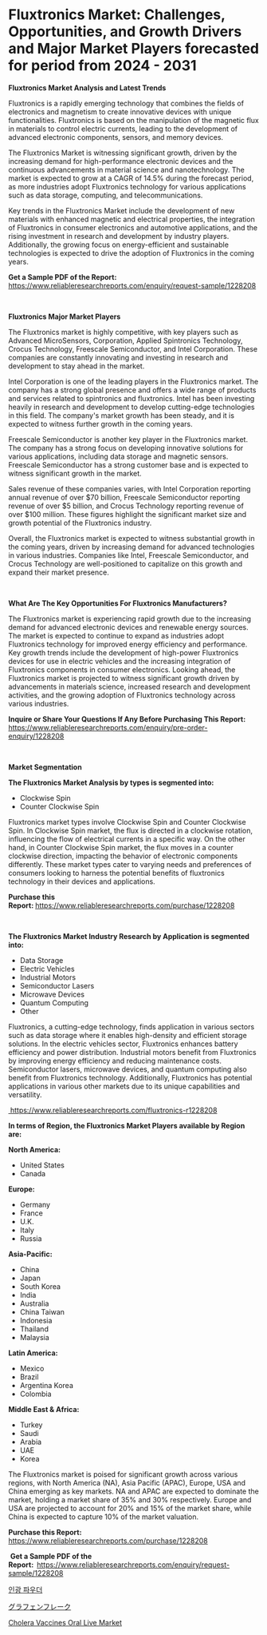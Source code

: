 <p><h1>Fluxtronics Market: Challenges, Opportunities, and Growth Drivers and Major Market Players forecasted for period from 2024 - 2031</h1></p><p><strong>Fluxtronics Market Analysis and Latest Trends</strong></p>
<p><p>Fluxtronics is a rapidly emerging technology that combines the fields of electronics and magnetism to create innovative devices with unique functionalities. Fluxtronics is based on the manipulation of the magnetic flux in materials to control electric currents, leading to the development of advanced electronic components, sensors, and memory devices.</p><p>The Fluxtronics Market is witnessing significant growth, driven by the increasing demand for high-performance electronic devices and the continuous advancements in material science and nanotechnology. The market is expected to grow at a CAGR of 14.5% during the forecast period, as more industries adopt Fluxtronics technology for various applications such as data storage, computing, and telecommunications.</p><p>Key trends in the Fluxtronics Market include the development of new materials with enhanced magnetic and electrical properties, the integration of Fluxtronics in consumer electronics and automotive applications, and the rising investment in research and development by industry players. Additionally, the growing focus on energy-efficient and sustainable technologies is expected to drive the adoption of Fluxtronics in the coming years.</p></p>
<p><strong>Get a Sample PDF of the Report:&nbsp;</strong> <a href="https://www.reliableresearchreports.com/enquiry/request-sample/1228208">https://www.reliableresearchreports.com/enquiry/request-sample/1228208</a></p>
<p>&nbsp;</p>
<p><strong>Fluxtronics Major Market Players</strong></p>
<p><p>The Fluxtronics market is highly competitive, with key players such as Advanced MicroSensors, Corporation, Applied Spintronics Technology, Crocus Technology, Freescale Semiconductor, and Intel Corporation. These companies are constantly innovating and investing in research and development to stay ahead in the market.</p><p>Intel Corporation is one of the leading players in the Fluxtronics market. The company has a strong global presence and offers a wide range of products and services related to spintronics and fluxtronics. Intel has been investing heavily in research and development to develop cutting-edge technologies in this field. The company's market growth has been steady, and it is expected to witness further growth in the coming years.</p><p>Freescale Semiconductor is another key player in the Fluxtronics market. The company has a strong focus on developing innovative solutions for various applications, including data storage and magnetic sensors. Freescale Semiconductor has a strong customer base and is expected to witness significant growth in the market.</p><p>Sales revenue of these companies varies, with Intel Corporation reporting annual revenue of over $70 billion, Freescale Semiconductor reporting revenue of over $5 billion, and Crocus Technology reporting revenue of over $100 million. These figures highlight the significant market size and growth potential of the Fluxtronics industry.</p><p>Overall, the Fluxtronics market is expected to witness substantial growth in the coming years, driven by increasing demand for advanced technologies in various industries. Companies like Intel, Freescale Semiconductor, and Crocus Technology are well-positioned to capitalize on this growth and expand their market presence.</p></p>
<p>&nbsp;</p>
<p><strong>What Are The Key Opportunities For Fluxtronics Manufacturers?</strong></p>
<p><p>The Fluxtronics market is experiencing rapid growth due to the increasing demand for advanced electronic devices and renewable energy sources. The market is expected to continue to expand as industries adopt Fluxtronics technology for improved energy efficiency and performance. Key growth trends include the development of high-power Fluxtronics devices for use in electric vehicles and the increasing integration of Fluxtronics components in consumer electronics. Looking ahead, the Fluxtronics market is projected to witness significant growth driven by advancements in materials science, increased research and development activities, and the growing adoption of Fluxtronics technology across various industries.</p></p>
<p><strong>Inquire or Share Your Questions If Any Before Purchasing This Report:</strong> <a href="https://www.reliableresearchreports.com/enquiry/pre-order-enquiry/1228208">https://www.reliableresearchreports.com/enquiry/pre-order-enquiry/1228208</a></p>
<p>&nbsp;</p>
<p><strong>Market Segmentation</strong></p>
<p><strong>The Fluxtronics Market Analysis by types is segmented into:</strong></p>
<p><ul><li>Clockwise Spin</li><li>Counter Clockwise Spin</li></ul></p>
<p><p>Fluxtronics market types involve Clockwise Spin and Counter Clockwise Spin. In Clockwise Spin market, the flux is directed in a clockwise rotation, influencing the flow of electrical currents in a specific way. On the other hand, in Counter Clockwise Spin market, the flux moves in a counter clockwise direction, impacting the behavior of electronic components differently. These market types cater to varying needs and preferences of consumers looking to harness the potential benefits of fluxtronics technology in their devices and applications.</p></p>
<p><strong>Purchase this Report:&nbsp;</strong><a href="https://www.reliableresearchreports.com/purchase/1228208">https://www.reliableresearchreports.com/purchase/1228208</a></p>
<p>&nbsp;</p>
<p><strong>The Fluxtronics Market Industry Research by Application is segmented into:</strong></p>
<p><ul><li>Data Storage</li><li>Electric Vehicles</li><li>Industrial Motors</li><li>Semiconductor Lasers</li><li>Microwave Devices</li><li>Quantum Computing</li><li>Other</li></ul></p>
<p><p>Fluxtronics, a cutting-edge technology, finds application in various sectors such as data storage where it enables high-density and efficient storage solutions. In the electric vehicles sector, Fluxtronics enhances battery efficiency and power distribution. Industrial motors benefit from Fluxtronics by improving energy efficiency and reducing maintenance costs. Semiconductor lasers, microwave devices, and quantum computing also benefit from Fluxtronics technology. Additionally, Fluxtronics has potential applications in various other markets due to its unique capabilities and versatility.</p></p>
<p><a href="https://www.reliableresearchreports.com/fluxtronics-r1228208">&nbsp;https://www.reliableresearchreports.com/fluxtronics-r1228208</a></p>
<p><strong>In terms of Region, the Fluxtronics Market Players available by Region are:</strong></p>
<p>
    <p> <strong> North America: </strong>
        <ul>
            <li>United States</li>
            <li>Canada</li>
        </ul>
        </p> 
    <p> <strong> Europe: </strong>
        <ul>
            <li>Germany</li>
            <li>France</li>
            <li>U.K.</li>
            <li>Italy</li>
            <li>Russia</li>
        </ul>
        </p> 
    <p> <strong> Asia-Pacific: </strong>
        <ul>
            <li>China</li>
            <li>Japan</li>
            <li>South Korea</li>
            <li>India</li>
            <li>Australia</li>
            <li>China Taiwan</li>
            <li>Indonesia</li>
            <li>Thailand</li>
            <li>Malaysia</li>
        </ul>
        </p> 
    <p> <strong> Latin America: </strong>
        <ul>
            <li>Mexico</li>
            <li>Brazil</li>
            <li>Argentina Korea</li>
            <li>Colombia</li>
        </ul>
        </p> 
    <p> <strong> Middle East & Africa: </strong>
        <ul>
            <li>Turkey</li>
            <li>Saudi</li>
            <li>Arabia</li>
            <li>UAE</li>
            <li>Korea</li>
        </ul>
    </p>
    </p>
<p><p>The Fluxtronics market is poised for significant growth across various regions, with North America (NA), Asia Pacific (APAC), Europe, USA and China emerging as key markets. NA and APAC are expected to dominate the market, holding a market share of 35% and 30% respectively. Europe and USA are projected to account for 20% and 15% of the market share, while China is expected to capture 10% of the market valuation.</p></p>
<p><strong>Purchase this Report: </strong><a href="https://www.reliableresearchreports.com/purchase/1228208">https://www.reliableresearchreports.com/purchase/1228208</a></p>
<p>&nbsp;<strong>Get a Sample PDF of the Report:&nbsp;&nbsp;</strong><a href="https://www.reliableresearchreports.com/enquiry/request-sample/1228208">https://www.reliableresearchreports.com/enquiry/request-sample/1228208</a></p>
<p><strong></strong></p>
<p><p><a href="https://github.com/konokaryan/Market-Research-Report-List-2/blob/main/700788441269.md">인광 파우더</a></p><p><a href="https://github.com/pepo3k/Market-Research-Report-List-3/blob/main/890847931652.md">グラフェンフレーク</a></p><p><a href="https://issuu.com/reportprime-2/docs/cholera-vaccines-oral-live-market-size-2030.pptx">Cholera Vaccines Oral Live Market</a></p></p>